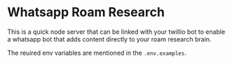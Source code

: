 # Whatsapp Roam Research

This is a quick node server that can be linked with your twillio bot to enable a whatsapp bot that adds content directly to your roam research brain.

The reuired env variables are mentioned in the `.env.examples`.
